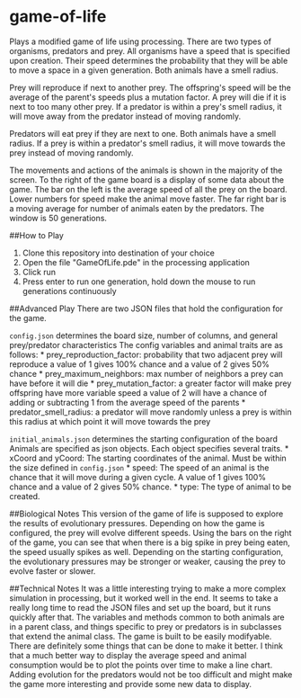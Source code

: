 # game-of-life
Plays a modified game of life using processing. There are two types of organisms, predators and prey.
All organisms have a speed that is specified upon creation. Their speed determines the probability that
they will be able to move a space in a given generation. Both animals have a smell radius.

Prey will reproduce if next to another prey. The offspring's speed will be the average of the parent's 
speeds plus a mutation factor. A prey will die if it is next to too many other prey. If a predator
is within a prey's smell radius, it will move away from the predator instead of moving randomly. 

Predators will eat prey if they are next to one. Both animals have a smell radius. If a prey is within
a predator's smell radius, it will move towards the prey instead of moving randomly. 

The movements and actions of the animals is shown in the majority of the screen. To the right of the game board is a display of some data about the game. The bar on the left is the average speed of all the prey on the board. Lower numbers for speed make the animal move faster. The far right bar is a moving average for number of animals eaten by the predators. The window is 50 generations. 

##How to Play
1. Clone this repository into destination of your choice
2. Open the file "GameOfLife.pde" in the processing application
3. Click run
4. Press enter to run one generation, hold down the mouse to run generations continuously

##Advanced Play
There are two JSON files that hold the configuration for the game. 


<code>config.json</code> determines the board size, number of columns, and general prey/predator characteristics
The config variables and animal traits are as follows:
    * prey_reproduction_factor: probability that two adjacent prey will reproduce 
        a value of 1 gives 100% chance and a value of 2 gives 50% chance
    * prey_maximum_neighbors: max number of neighbors a prey can have before it will die
    * prey_mutation_factor: a greater factor will make prey offspring have more variable speed
        a value of 2 will have a chance of adding or subtracting 1 from the average speed of the parents
    * predator_smell_radius: a predator will move randomly unless a prey is within this radius at which point it will
    move towards the prey

<code>initial_animals.json</code> determines the starting configuration of the board
    Animals are specified as json objects. Each object specifies several traits. 
    * xCoord and yCoord: The starting coordinates of the animal. Must be within the size defined in <code>config.json</code>
    * speed: The speed of an animal is the chance that it will move during a given cycle.
        A value of 1 gives 100% chance and a value of 2 gives 50% chance.
    * type: The type of animal to be created.

##Biological Notes
This version of the game of life is supposed to explore the results of evolutionary pressures. Depending on how the game is configured, the prey will evolve different speeds. Using the bars on the right of the game, you can see that when there is a big spike in prey being eaten, the speed usually spikes as well. Depending on the starting configuration, the evolutionary pressures may be stronger or weaker, causing the prey to evolve faster or slower. 

##Technical Notes
It was a little interesting trying to make a more complex simulation in processing, but it worked well in the end. It seems to take a really long time to read the JSON files and set up the board, but it runs quickly after that. The variables and methods common to both animals are in a parent class, and things specific to prey or predators is in subclasses that extend the animal class. The game is built to be easily modifyable. There are definitely some things that can be done to make it better. I think that a much better way to display the average speed and animal consumption would be to plot the points over time to make a line chart. Adding evolution for the predators would not be too difficult and might make the game more interesting and provide some new data to display. 
